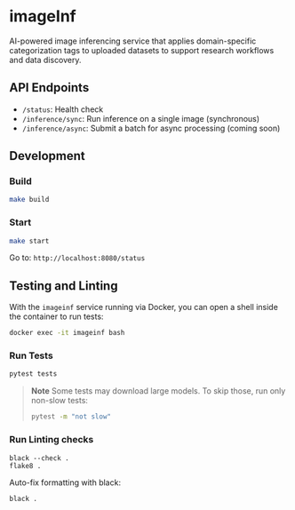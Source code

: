 # imageInf

AI-powered image inferencing service that applies domain-specific categorization tags to
uploaded datasets to support research workflows and data discovery.

## API Endpoints

- `/status`: Health check
- `/inference/sync`: Run inference on a single image (synchronous)
- `/inference/async`: Submit a batch for async processing (coming soon)

## Development

### Build

```bash
make build
```

### Start

```bash
make start
```

Go to:  `http://localhost:8080/status`


## Testing and Linting

With the `imageinf` service running via Docker, you can open a shell inside the container to run tests:

```bash
docker exec -it imageinf bash
```

### Run Tests
```bash
pytest tests
```

> **Note**
> Some tests may download large models. To skip those, run only non-slow tests:
> ```bash
> pytest -m "not slow"
> ```
>
### Run Linting checks
```
black --check .
flake8 .
```

Auto-fix formatting with black:
```
black .
```
